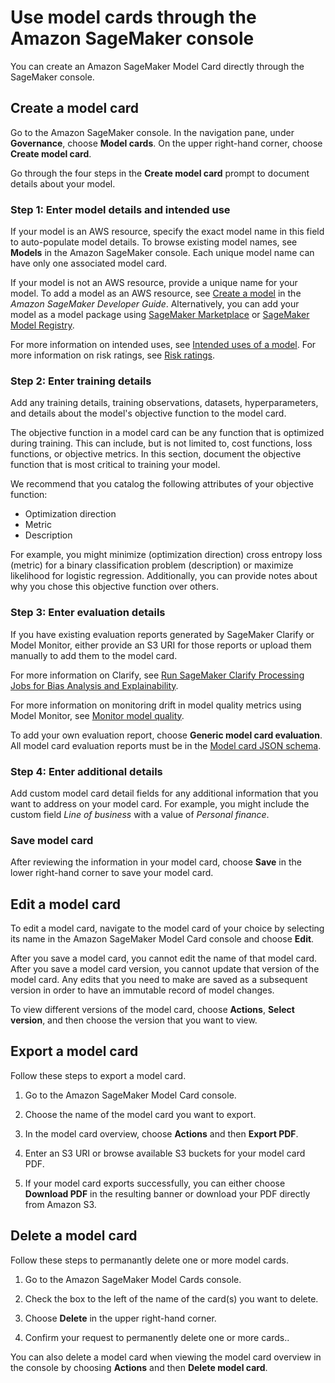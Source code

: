 # Use model cards through the Amazon SageMaker console<a name="model-cards-console"></a>

You can create an Amazon SageMaker Model Card directly through the SageMaker console\. 

## Create a model card<a name="model-cards-console-create"></a>

Go to the Amazon SageMaker console\. In the navigation pane, under **Governance**, choose **Model cards**\. On the upper right\-hand corner, choose **Create model card**\.

Go through the four steps in the **Create model card** prompt to document details about your model\.

### Step 1: Enter model details and intended use<a name="model-cards-console-create-enter-model-details"></a>

If your model is an AWS resource, specify the exact model name in this field to auto\-populate model details\. To browse existing model names, see **Models** in the Amazon SageMaker console\. Each unique model name can have only one associated model card\.

If your model is not an AWS resource, provide a unique name for your model\. To add a model as an AWS resource, see [Create a model](https://docs.aws.amazon.com/sagemaker/latest/dg/realtime-endpoints-deployment.html#realtime-endpoints-deployment-create-model) in the *Amazon SageMaker Developer Guide*\. Alternatively, you can add your model as a model package using [SageMaker Marketplace](https://docs.aws.amazon.com/sagemaker/latest/dg/sagemaker-marketplace.html) or [SageMaker Model Registry](https://docs.aws.amazon.com/sagemaker/latest/dg/model-registry.html)\.

For more information on intended uses, see [Intended uses of a model](model-cards.md#model-cards-intended-uses)\. For more information on risk ratings, see [Risk ratings](model-cards.md#model-cards-risk-rating)\. 

### Step 2: Enter training details<a name="model-cards-console-create-enter-training-details"></a>

Add any training details, training observations, datasets, hyperparameters, and details about the model's objective function to the model card\.

The objective function in a model card can be any function that is optimized during training\. This can include, but is not limited to, cost functions, loss functions, or objective metrics\. In this section, document the objective function that is most critical to training your model\.

We recommend that you catalog the following attributes of your objective function:
+ Optimization direction
+ Metric
+ Description

For example, you might minimize \(optimization direction\) cross entropy loss \(metric\) for a binary classification problem \(description\) or maximize likelihood for logistic regression\. Additionally, you can provide notes about why you chose this objective function over others\. 

### Step 3: Enter evaluation details<a name="model-cards-console-create-enter-evaluation-details"></a>

If you have existing evaluation reports generated by SageMaker Clarify or Model Monitor, either provide an S3 URI for those reports or upload them manually to add them to the model card\. 

For more information on Clarify, see [Run SageMaker Clarify Processing Jobs for Bias Analysis and Explainability](https://docs.aws.amazon.com/sagemaker/latest/dg/clarify-processing-job-run.html)\. 

For more information on monitoring drift in model quality metrics using Model Monitor, see [Monitor model quality](https://docs.aws.amazon.com/sagemaker/latest/dg/model-monitor-model-quality.html)\. 

To add your own evaluation report, choose **Generic model card evaluation**\. All model card evaluation reports must be in the [Model card JSON schema](model-cards.md#model-cards-json-schema)\.

### Step 4: Enter additional details<a name="model-cards-console-create-enter-additional-details"></a>

Add custom model card detail fields for any additional information that you want to address on your model card\. For example, you might include the custom field *Line of business* with a value of *Personal finance*\.

### Save model card<a name="model-cards-console-create-save"></a>

After reviewing the information in your model card, choose **Save** in the lower right\-hand corner to save your model card\.

## Edit a model card<a name="model-cards-console-edit"></a>

To edit a model card, navigate to the model card of your choice by selecting its name in the Amazon SageMaker Model Card console and choose **Edit**\. 

After you save a model card, you cannot edit the name of that model card\. After you save a model card version, you cannot update that version of the model card\. Any edits that you need to make are saved as a subsequent version in order to have an immutable record of model changes\. 

To view different versions of the model card, choose **Actions**, **Select version**, and then choose the version that you want to view\.

## Export a model card<a name="model-cards-console-export"></a>

Follow these steps to export a model card\.

1. Go to the Amazon SageMaker Model Card console\.

1. Choose the name of the model card you want to export\.

1. In the model card overview, choose **Actions** and then **Export PDF**\.

1. Enter an S3 URI or browse available S3 buckets for your model card PDF\.

1. If your model card exports successfully, you can either choose **Download PDF** in the resulting banner or download your PDF directly from Amazon S3\. 

## Delete a model card<a name="model-cards-console-delete"></a>

Follow these steps to permanantly delete one or more model cards\.

1. Go to the Amazon SageMaker Model Cards console\.

1. Check the box to the left of the name of the card\(s\) you want to delete\.

1. Choose **Delete** in the upper right\-hand corner\.

1. Confirm your request to permanently delete one or more cards\.\.

You can also delete a model card when viewing the model card overview in the console by choosing **Actions** and then **Delete model card**\.